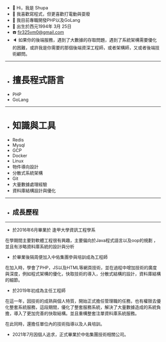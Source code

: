- 👋 Hi，我是 Shupa
- 👀 我喜歡寫程式，但更喜歡打電動與耍廢
- 🌱 我目前專職開發PHP以及GoLang
- 🌱 出生於西元1994年 3月 25日
- :telephone: fir325vm0@gmail.com
- :speaker: 如果你的後端服務，遇到了大數據的存取問題，遇到了系統架構需要優化的困難，或許我是你需要的那個後端資深工程師，或者架構師，又或者後端技術顧問。

****
<!---
shupa0325/shupa0325 is a ✨ special ✨ repository because its `README.md` (this file) appears on your GitHub profile.
You can click the Preview link to take a look at your changes.
--->
- # 擅長程式語言
- PHP
- GoLang

****

* # 知識與工具

- Redis
- Mysql
- GCP
- Docker
- Linux
- 物件導向設計
- 分散式系統架構
- Git
- 大量數據處理經驗
- 資料庫結構設計與優化

****
- ## 成長歷程

****
- 於2016年6月畢業於 逢甲大學資訊工程學系

 在學期間主要對軟體工程很有興趣，主要偏向於Java程式語言以及oop的規劃
，並且有涉略資料庫系統的設計與分析

- 於畢業後隔周便加入中佑集團參與培訓成為工程師

在加入時，學會了PHP，JS以及HTML等網頁技術，並在過程中增加技術的廣度與深度，例如程式架構的優化，快取技術的導入，分散式結構的設計，資料庫結構的細節。 

- 於2019年初成為主任工程師

在這一年，因技術的成熟與個人特質，開始正式擔任管理職的任務，也有權限去優化整套系統服務，這段期間，優化了整套服務系統，解決了大量數據造成的系統負擔，導入了更加完善的快取結構。並且重構整套注單資料庫系統服務。

在此同時，還擔任單位內的技術指導以及人員培訓。

- 2021年7月因個人追求，正式畢業於中佑集團技術相關公司。
